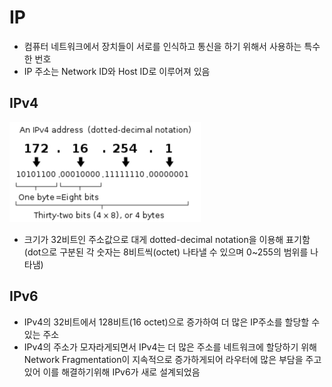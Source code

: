 # IP

- 컴퓨터 네트워크에서 장치들이 서로를 인식하고 통신을 하기 위해서 사용하는 특수한 번호
- IP 주소는 Network ID와 Host ID로 이루어져 있음


## IPv4

![img.png](img.png)

- 크기가 32비트인 주소값으로 대게 dotted-decimal notation을 이용해 표기함
<br>(dot으로 구분된 각 숫자는 8비트씩(octet) 나타낼 수 있으며 0~255의 범위를 나타냄)

## IPv6


- IPv4의 32비트에서 128비트(16 octet)으로 증가하여 더 많은 IP주소를 할당할 수 있는 주소
- IPv4의 주소가 모자라게되면서 IPv4는 더 많은 주소를 네트워크에 할당하기 위해 Network Fragmentation이 지속적으로 증가하게되어 라우터에 많은 부담을 주고있어 이를 해결하기위해 IPv6가 새로 설계되었음

